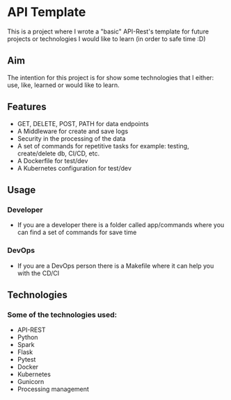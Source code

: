 # API Template

This is a project where I wrote a "basic" API-Rest's template for future projects or
technologies I would like to learn (in order to safe time :D)

## Aim

The intention for this project is for show some technologies that I either: use, like, learned
or would like to learn.

## Features

- GET, DELETE, POST, PATH for data endpoints
- A Middleware for create and save logs
- Security in the processing of the data
- A set of commands for repetitive tasks for example: testing, create/delete db, CI/CD, etc.
- A Dockerfile for test/dev
- A Kubernetes configuration for test/dev

## Usage

### Developer

- If you are a developer there is a folder called app/commands where you can find a set
of commands for save time

### DevOps

- If you are a DevOps person there is a Makefile where it can help you with the CD/CI

## Technologies

### Some of the technologies used:

- API-REST
- Python
- Spark
- Flask
- Pytest
- Docker
- Kubernetes
- Gunicorn
- Processing management
